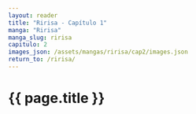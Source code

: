 ```yaml
---
layout: reader
title: "Ririsa - Capítulo 1"
manga: "Ririsa"
manga_slug: ririsa
capitulo: 2
images_json: /assets/mangas/ririsa/cap2/images.json
return_to: /ririsa/
---
```


<h1>{{ page.title }}</h1>
<div id="reader"></div>

<style>
  /* Estilo base: imágenes ocupan el 100% del contenedor */
  #reader img {
    width: 100%;
    max-width: 100%;
    height: auto;
    display: block;
    margin: 0 auto 10px auto;
  }

  /* En pantallas grandes (mayores a 1024px) → imágenes fullscreen */
  @media (min-width: 1024px) {
    body, html {
      margin: 0;
      padding: 0;
      background: #000; /* opcional: fondo negro tipo lector */
    }
    #reader {
      max-width: 100vw;
    }
    #reader img {
      width: 100vw;
      max-width: 100vw;
    }
  }
</style>


<script>
fetch('{{ site.baseurl }}{{ page.images_json }}')
  .then(response => response.json())
  .then(images => {
    const reader = document.getElementById('reader');

    // Ordenar numéricamente por el número en el nombre del archivo
    images.sort((a, b) => {
      const numA = parseInt(a.match(/(\d+)\.(jpg|png|webp)$/)[1]);
      const numB = parseInt(b.match(/(\d+)\.(jpg|png|webp)$/)[1]);
      return numA - numB;
    });

    // Agregar imágenes ya ordenadas
    images.forEach(img => {
      const image = document.createElement('img');
      image.src = '{{ site.baseurl }}' + img;
      image.loading = 'lazy';
      image.style.width = '100%';
      image.style.marginBottom = '10px';
      reader.appendChild(image);
    });

    // Crear botón de regresar
    const backButton = document.createElement('a');
    backButton.href = '{{ site.baseurl }}{{ page.return_to }}';
    backButton.textContent = '← Regresar al post';
    backButton.style.display = 'block';
    backButton.style.textAlign = 'center';
    backButton.style.margin = '30px auto';
    backButton.style.padding = '10px 20px';
    backButton.style.background = '#333';
    backButton.style.color = '#fff';
    backButton.style.textDecoration = 'none';
    backButton.style.borderRadius = '5px';
    backButton.onmouseover = () => backButton.style.background = '#555';
    backButton.onmouseout = () => backButton.style.background = '#333';
    reader.appendChild(backButton);
  })
  .catch(err => {
    document.getElementById('reader').innerHTML = "<p>No se pudieron cargar las imágenes.</p>";
  });
</script>
